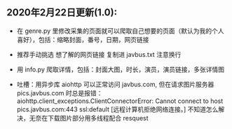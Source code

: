 ## 2020年2月22日更新(1.0):
- 在 genre.py 里修改采集的页面就可以爬取自己想要的页面（默认为我的个人喜好），包括：缩略封面，番号，日期，网页链接
- 推荐手动挑选 想了解的网页链接 复制进 javbus.txt 注意换行
- 用 info.py 爬取详情，包括：封面大图，时长，演员，演员链接，多张详情图

- 吐槽：用异步库 aiohttp 可以正常访问 javbus.com, 但在请求图片服务器 pics.javbus.com 时总是报错：
aiohttp.client_exceptions.ClientConnectorError: Cannot connect to host pics.javbus.com:443 ssl:default [远程计算机拒绝网络连接。]
不知道怎么解决，无奈在下载图片部分用多线程配合 resquest